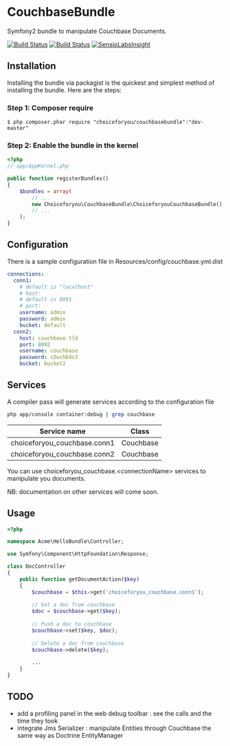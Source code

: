 CouchbaseBundle
===============

Symfony2 bundle to manipulate Couchbase Documents.

[![Build Status](https://travis-ci.org/choiceforyou/CouchbaseBundle.png?branch=master)](https://travis-ci.org/choiceforyou/CouchbaseBundle) [![Build Status](https://travis-ci.org/choiceforyou/CouchbaseBundle.png?branch=develop)](https://travis-ci.org/choiceforyou/CouchbaseBundle) [![SensioLabsInsight](https://insight.sensiolabs.com/projects/aed516f2-7cab-4fcb-a93a-e435a126a0a9/mini.png)](https://insight.sensiolabs.com/projects/aed516f2-7cab-4fcb-a93a-e435a126a0a9)

## Installation

Installing the bundle via packagist is the quickest and simplest method of installing the bundle. Here are the steps:

### Step 1: Composer require

    $ php composer.phar require "choiceforyou/couchbasebundle":"dev-master"

### Step 2: Enable the bundle in the kernel
```php
<?php
// app/AppKernel.php

public function registerBundles()
{
    $bundles = array(
        // ...
        new Choiceforyou\CouchbaseBundle\ChoiceforyouCouchbaseBundle(),
        // ...
    );
}
```

## Configuration

There is a sample configuration file in Resources/config/couchbase.yml.dist

```yml
connections:
  conn1:
    # default is "localhost"
    # host:
    # default is 8091
    # port:
    username: admin
    password: admin
    bucket: default
  conn2:
    host: couchbase.tld
    port: 8092
    username: couchbase
    password: cOuchb4s3
    bucket: bucket2
```

## Services
A compiler pass will generate services according to the configuration file

```bash
php app/console container:debug | grep couchbase
```

| Service name        | Class           |
| ------------- | ------------- |
| choiceforyou_couchbase.conn1 | Couchbase |
| choiceforyou_couchbase.conn2 | Couchbase |

You can use choiceforyou_couchbase.\<connectionName\> services to manipulate you documents.

NB: documentation on other services will come soon.

## Usage

```php
<?php

namespace Acme\HelloBundle\Controller;

use Symfony\Component\HttpFoundation\Response;

class DocController
{
    public function getDocumentAction($key)
    {
        $couchbase = $this->get('choiceforyou_couchbase.conn1');
        
        // Get a doc from couchbase
        $doc = $couchbase->get($key);
        
        // Push a doc to couchbase
        $couchbase->set($key, $doc);
        
        // Delete a doc from couchbase
        $couchbase->delete($key);
        
        ...
    }
}
```

## TODO
  - add a profiling panel in the web debug toolbar : see the calls and the time they took
  - integrate Jms Serializer : manipulate Entities through Couchbase the same way as Doctrine EntityManager
